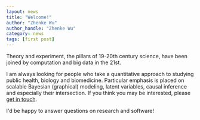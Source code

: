 ```yaml
---
layout: news
title: "Welcome!"
author: "Zhenke Wu"
author_handle: "Zhenke Wu"
category: news
tags: [first post]
---
```


Theory and experiment, the pillars of 19-20th century science, have been joined
by computation and big data in the 21st.

I am always looking for people who take a quantitative approach to studying public health, biology and biomedicine. Particular emphasis is placed on scalable Bayesian (graphical) modeling, latent variables, causal inference and especially their intersection. If you think you may be interested, please [get in touch](/team/zhenke-wu).

I'd be happy to answer questions on research and software!